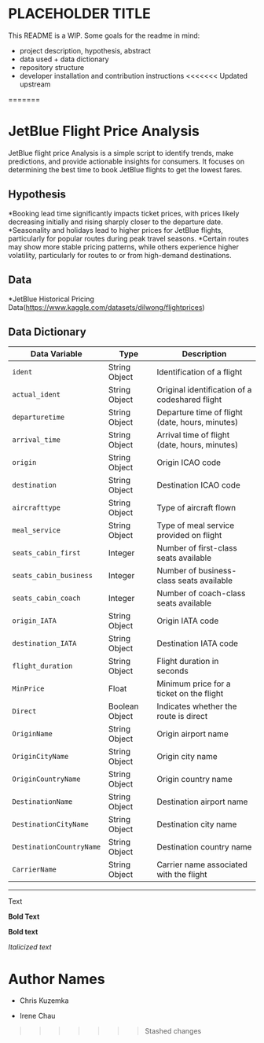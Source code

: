 # PLACEHOLDER TITLE

This README is a WIP. Some goals for the readme in mind:

- project description, hypothesis, abstract
- data used + data dictionary
- repository structure
- developer installation and contribution instructions
<<<<<<< Updated upstream

=======

# JetBlue Flight Price Analysis
JetBlue flight price Analysis is a simple script to identify trends, make predictions, and provide actionable insights for consumers. It focuses on determining the best time to book JetBlue flights to get the lowest fares.
## Hypothesis
*Booking lead time significantly impacts ticket prices, with prices likely decreasing initially and rising sharply closer to the departure date.
*Seasonality and holidays lead to higher prices for JetBlue flights, particularly for popular routes during peak travel seasons.
*Certain routes may show more stable pricing patterns, while others experience higher volatility, particularly for routes to or from high-demand destinations.
## Data
*JetBlue Historical Pricing Data(https://www.kaggle.com/datasets/dilwong/flightprices)

## Data Dictionary

| **Data Variable**          | **Type**          | **Description**                               |
|-----------------------------|-------------------|-----------------------------------------------|
| `ident`                    | String Object     | Identification of a flight                   |
| `actual_ident`             | String Object     | Original identification of a codeshared flight |
| `departuretime`            | String Object     | Departure time of flight (date, hours, minutes) |
| `arrival_time`             | String Object     | Arrival time of flight (date, hours, minutes) |
| `origin`                   | String Object     | Origin ICAO code                              |
| `destination`              | String Object     | Destination ICAO code                         |
| `aircrafttype`             | String Object     | Type of aircraft flown                        |
| `meal_service`             | String Object     | Type of meal service provided on flight       |
| `seats_cabin_first`        | Integer           | Number of first-class seats available         |
| `seats_cabin_business`     | Integer           | Number of business-class seats available      |
| `seats_cabin_coach`        | Integer           | Number of coach-class seats available         |
| `origin_IATA`              | String Object     | Origin IATA code                              |
| `destination_IATA`         | String Object     | Destination IATA code                         |
| `flight_duration`          | String Object     | Flight duration in seconds                    |
| `MinPrice`                 | Float             | Minimum price for a ticket on the flight      |
| `Direct`                   | Boolean Object    | Indicates whether the route is direct         |
| `OriginName`               | String Object     | Origin airport name                           |
| `OriginCityName`           | String Object     | Origin city name                              |
| `OriginCountryName`        | String Object     | Origin country name                           |
| `DestinationName`          | String Object     | Destination airport name                      |
| `DestinationCityName`      | String Object     | Destination city name                         |
| `DestinationCountryName`   | String Object     | Destination country name                      |
| `CarrierName`              | String Object     | Carrier name associated with the flight       |

---


Text

**Bold Text**

__Bold text__

*Italicized text*

# Author Names

- Chris Kuzemka

- Irene Chau
>>>>>>> Stashed changes
